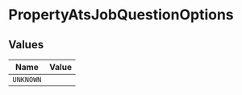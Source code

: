 # PropertyAtsJobQuestionOptions


## Values

| Name      | Value     |
| --------- | --------- |
| `UNKNOWN` |           |